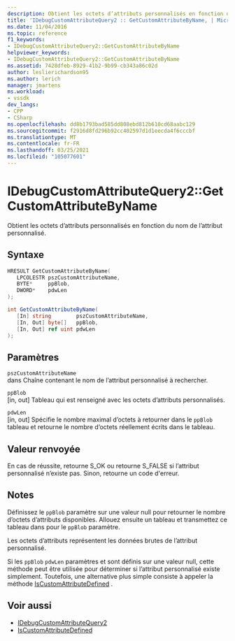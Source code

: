 ```yaml
---
description: Obtient les octets d’attributs personnalisés en fonction du nom de l’attribut personnalisé.
title: 'IDebugCustomAttributeQuery2 :: GetCustomAttributeByName, | Microsoft Docs'
ms.date: 11/04/2016
ms.topic: reference
f1_keywords:
- IDebugCustomAttributeQuery2::GetCustomAttributeByName
helpviewer_keywords:
- IDebugCustomAttributeQuery2::GetCustomAttributeByName
ms.assetid: 7428dfeb-8929-41b2-9b99-cb343a86c02d
author: leslierichardson95
ms.author: lerich
manager: jmartens
ms.workload:
- vssdk
dev_langs:
- CPP
- CSharp
ms.openlocfilehash: dd8b1793bad585dd808ebd812b610cd68aabc129
ms.sourcegitcommit: f2916d8fd296b92cc402597d1d1eecda4f6cccbf
ms.translationtype: MT
ms.contentlocale: fr-FR
ms.lasthandoff: 03/25/2021
ms.locfileid: "105077601"
---
```

# <a name="idebugcustomattributequery2getcustomattributebyname"></a>IDebugCustomAttributeQuery2::GetCustomAttributeByName
Obtient les octets d’attributs personnalisés en fonction du nom de l’attribut personnalisé.

## <a name="syntax"></a>Syntaxe

```cpp
HRESULT GetCustomAttributeByName( 
   LPCOLESTR pszCustomAttributeName,
   BYTE*     ppBlob,
   DWORD*    pdwLen
);
```

```csharp
int GetCustomAttributeByName(
   [In] string        pszCustomAttributeName,
   [In, Out] byte[]   ppBlob,
   [In, Out] ref uint pdwLen
);
```

## <a name="parameters"></a>Paramètres
`pszCustomAttributeName`\
dans Chaîne contenant le nom de l’attribut personnalisé à rechercher.

`ppBlob`\
[in, out] Tableau qui est renseigné avec les octets d’attributs personnalisés.

`pdwLen`\
[in, out] Spécifie le nombre maximal d’octets à retourner dans le `ppBlob` tableau et retourne le nombre d’octets réellement écrits dans le tableau.

## <a name="return-value"></a>Valeur renvoyée
 En cas de réussite, retourne S_OK ou retourne S_FALSE si l’attribut personnalisé n’existe pas. Sinon, retourne un code d'erreur.

## <a name="remarks"></a>Notes
 Définissez le `ppBlob` paramètre sur une valeur null pour retourner le nombre d’octets d’attributs disponibles. Allouez ensuite un tableau et transmettez ce tableau dans pour le `ppBlob` paramètre.

 Les octets d’attributs représentent les données brutes de l’attribut personnalisé.

 Si les `ppBlob` `pdwLen` paramètres et sont définis sur une valeur null, cette méthode peut être utilisée pour déterminer si l’attribut personnalisé existe simplement. Toutefois, une alternative plus simple consiste à appeler la méthode [IsCustomAttributeDefined](../../../extensibility/debugger/reference/idebugcustomattributequery2-iscustomattributedefined.md) .

## <a name="see-also"></a>Voir aussi
- [IDebugCustomAttributeQuery2](../../../extensibility/debugger/reference/idebugcustomattributequery2.md)
- [IsCustomAttributeDefined](../../../extensibility/debugger/reference/idebugcustomattributequery2-iscustomattributedefined.md)
